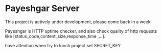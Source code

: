 # Payeshgar Server

This project is actively under development, please come back in a week

Payeshgar is HTTP uptime checker, and also check quality of http requests like [status_code,content_size,response_time ,...].


have attention when try to lunch project set SECRET_KEY
